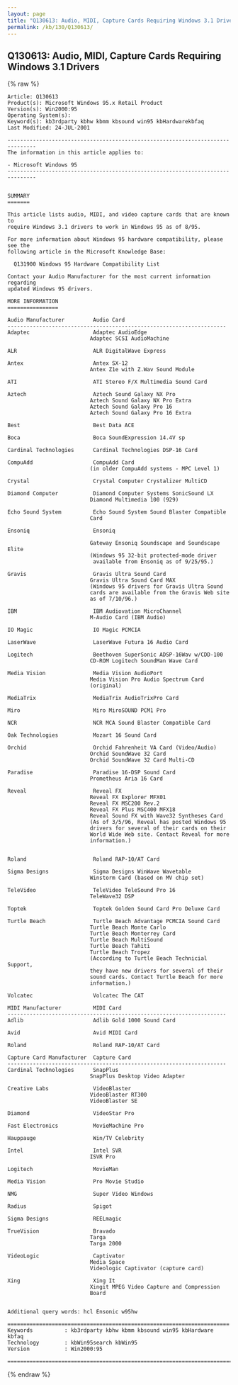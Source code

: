 ```yaml
---
layout: page
title: "Q130613: Audio, MIDI, Capture Cards Requiring Windows 3.1 Drivers"
permalink: /kb/130/Q130613/
---
```


## Q130613: Audio, MIDI, Capture Cards Requiring Windows 3.1 Drivers

{% raw %}

	Article: Q130613
	Product(s): Microsoft Windows 95.x Retail Product
	Version(s): Win2000:95
	Operating System(s): 
	Keyword(s): kb3rdparty kbhw kbmm kbsound win95 kbHardwarekbfaq
	Last Modified: 24-JUL-2001
	
	-------------------------------------------------------------------------------
	The information in this article applies to:
	
	- Microsoft Windows 95 
	-------------------------------------------------------------------------------
	
	
	SUMMARY
	=======
	
	This article lists audio, MIDI, and video capture cards that are known to
	require Windows 3.1 drivers to work in Windows 95 as of 8/95.
	
	For more information about Windows 95 hardware compatibility, please see the
	following article in the Microsoft Knowledge Base:
	
	  Q131900 Windows 95 Hardware Compatibility List
	
	Contact your Audio Manufacturer for the most current information regarding
	updated Windows 95 drivers.
	
	MORE INFORMATION
	================
	
	Audio Manufacturer         Audio Card
	---------------------------------------------------------------------
	Adaptec                    Adaptec AudioEdge
	                          Adaptec SCSI AudioMachine
	
	ALR                        ALR DigitalWave Express
	
	Antex                      Antex SX-12
	                          Antex Z1e with Z.Wav Sound Module
	
	ATI                        ATI Stereo F/X Multimedia Sound Card
	
	Aztech                     Aztech Sound Galaxy NX Pro
	                          Aztech Sound Galaxy NX Pro Extra
	                          Aztech Sound Galaxy Pro 16
	                          Aztech Sound Galaxy Pro 16 Extra
	
	Best                       Best Data ACE
	
	Boca                       Boca SoundExpression 14.4V sp
	
	Cardinal Technologies      Cardinal Technologies DSP-16 Card
	
	CompuAdd                   CompuAdd Card
	                          (in older CompuAdd systems - MPC Level 1)
	
	Crystal                    Crystal Computer Crystalizer MultiCD
	
	Diamond Computer           Diamond Computer Systems SonicSound LX
	                          Diamond Multimedia 100 (929)
	
	Echo Sound System          Echo Sound System Sound Blaster Compatible
	                          Card
	
	Ensoniq                    Ensoniq
	
	                          Gateway Ensoniq Soundscape and Soundscape Elite
	                          (Windows 95 32-bit protected-mode driver
	                           available from Ensoniq as of 9/25/95.)
	
	Gravis                     Gravis Ultra Sound Card
	                          Gravis Ultra Sound Card MAX
	                          (Windows 95 drivers for Gravis Ultra Sound
	                          cards are available from the Gravis Web site
	                          as of 7/10/96.)
	
	IBM                        IBM Audiovation MicroChannel
	                          M-Audio Card (IBM Audio)
	
	IO Magic                   IO Magic PCMCIA
	
	LaserWave                  LaserWave Futura 16 Audio Card
	
	Logitech                   Beethoven SuperSonic ADSP-16Wav w/CDD-100
	                          CD-ROM Logitech SoundMan Wave Card
	
	Media Vision               Media Vision AudioPort
	                          Media Vision Pro Audio Spectrum Card
	                          (original)
	
	MediaTrix                  MediaTrix AudioTrixPro Card
	
	Miro                       Miro MiroSOUND PCM1 Pro
	
	NCR                        NCR MCA Sound Blaster Compatible Card
	
	Oak Technologies           Mozart 16 Sound Card
	
	Orchid                     Orchid Fahrenheit VA Card (Video/Audio)
	                          Orchid SoundWave 32 Card
	                          Orchid SoundWave 32 Card Multi-CD
	
	Paradise                   Paradise 16-DSP Sound Card
	                          Prometheus Aria 16 Card
	
	Reveal                     Reveal FX
	                          Reveal FX Explorer MFX01
	                          Reveal FX MSC200 Rev.2
	                          Reveal FX Plus MSC400 MFX18
	                          Reveal Sound FX with Wave32 Syntheses Card
	                          (As of 3/5/96, Reveal has posted Windows 95
	                          drivers for several of their cards on their
	                          World Wide Web site. Contact Reveal for more
	                          information.)
	
	
	Roland                     Roland RAP-10/AT Card
	
	Sigma Designs              Sigma Designs WinWave Wavetable
	                          Winstorm Card (based on MV chip set)
	
	TeleVideo                  TeleVideo TeleSound Pro 16
	                          TeleWave32 DSP
	
	Toptek                     Toptek Golden Sound Card Pro Deluxe Card
	
	Turtle Beach               Turtle Beach Advantage PCMCIA Sound Card
	                          Turtle Beach Monte Carlo
	                          Turtle Beach Monterrey Card
	                          Turtle Beach MultiSound
	                          Turtle Beach Tahiti
	                          Turtle Beach Tropez
	                          (According to Turtle Beach Technicial Support,
	                          they have new drivers for several of their
	                          sound cards. Contact Turtle Beach for more
	                          information.)
	
	Volcatec                   Volcatec The CAT
	
	MIDI Manufacturer          MIDI Card
	---------------------------------------------------------------------
	Adlib                      Adlib Gold 1000 Sound Card
	
	Avid                       Avid MIDI Card
	
	Roland                     Roland RAP-10/AT Card
	
	Capture Card Manufacturer  Capture Card
	---------------------------------------------------------------------
	Cardinal Technologies      SnapPlus
	                          SnapPlus Desktop Video Adapter
	
	Creative Labs              VideoBlaster
	                          VideoBlaster RT300
	                          VideoBlaster SE
	
	Diamond                    VideoStar Pro
	
	Fast Electronics           MovieMachine Pro
	
	Hauppauge                  Win/TV Celebrity
	
	Intel                      Intel SVR
	                          ISVR Pro
	
	Logitech                   MovieMan
	
	Media Vision               Pro Movie Studio
	
	NMG                        Super Video Windows
	
	Radius                     Spigot
	
	Sigma Designs              REELmagic
	
	TrueVision                 Bravado
	                          Targa
	                          Targa 2000
	
	VideoLogic                 Captivator
	                          Media Space
	                          Videologic Captivator (capture card)
	
	Xing                       Xing It
	                          Xingit MPEG Video Capture and Compression
	                          Board
	
	
	Additional query words: hcl Ensonic w95hw
	
	======================================================================
	Keywords          : kb3rdparty kbhw kbmm kbsound win95 kbHardware kbfaq
	Technology        : kbWin95search kbWin95
	Version           : Win2000:95
	
	=============================================================================
	

{% endraw %}
